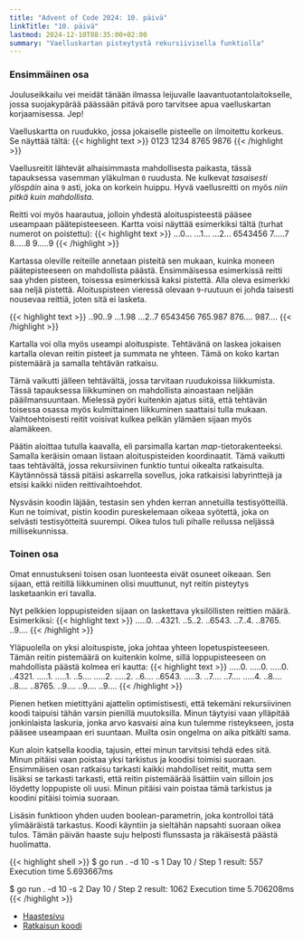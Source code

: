 ```yaml
---
title: "Advent of Code 2024: 10. päivä"
linkTitle: "10. päivä"
lastmod: 2024-12-10T08:35:00+02:00
summary: "Vaelluskartan pisteytystä rekursiivisella funktiolla"
---
```

### Ensimmäinen osa
Jouluseikkailu vei meidät tänään ilmassa leijuvalle laavantuotantolaitokselle, jossa suojakypärää päässään pitävä poro tarvitsee apua vaelluskartan korjaamisessa. Jep!

Vaelluskartta on ruudukko, jossa jokaiselle pisteelle on ilmoitettu korkeus. Se näyttää tältä:
{{< highlight text >}}
0123
1234
8765
9876
{{< /highlight >}}

Vaellusreitit lähtevät alhaisimmasta mahdollisesta paikasta, tässä tapauksessa vasemman yläkulman `0` ruudusta. Ne kulkevat *tasaisesti ylöspäin* aina `9` asti, joka on korkein huippu. Hyvä vaellusreitti on myös *niin pitkä kuin mahdollista*.

Reitti voi myös haarautua, jolloin yhdestä aloituspisteestä pääsee useampaan päätepisteeseen. Kartta voisi näyttää esimerkiksi tältä (turhat numerot on poistettu):
{{< highlight text >}}
...0...
...1...
...2...
6543456
7.....7
8.....8
9.....9
{{< /highlight >}}

Kartassa oleville reiteille annetaan pisteitä sen mukaan, kuinka moneen päätepisteeseen on mahdollista päästä. Ensimmäisessa esimerkissä reitti saa yhden pisteen, toisessa esimerkissä kaksi pistettä. Alla oleva esimerkki saa neljä pistettä. Aloituspisteen vieressä olevaan `9`-ruutuun ei johda taisesti nousevaa reittiä, joten sitä ei lasketa.

{{< highlight text >}}
..90..9
...1.98
...2..7
6543456
765.987
876....
987....
{{< /highlight >}}

Kartalla voi olla myös useampi aloituspiste. Tehtävänä on laskea jokaisen kartalla olevan reitin pisteet ja summata ne yhteen. Tämä on koko kartan pistemäärä ja samalla tehtävän ratkaisu.

Tämä vaikutti jälleen tehtävältä, jossa tarvitaan ruudukoissa liikkumista. Tässä tapauksessa liikkuminen on mahdollista ainoastaan neljään pääilmansuuntaan. Mielessä pyöri kuitenkin ajatus siitä, että tehtävän toisessa osassa myös kulmittainen liikkuminen saattaisi tulla mukaan. Vaihtoehtoisesti reitit voisivat kulkea pelkän ylämäen sijaan myös alamäkeen.

Päätin aloittaa tutulla kaavalla, eli parsimalla kartan *map*-tietorakenteeksi. Samalla keräisin omaan listaan aloituspisteiden koordinaatit. Tämä vaikutti taas tehtävältä, jossa rekursiivinen funktio tuntui oikealta ratkaisulta. Käytännössä tässä pitäisi askarrella sovellus, joka ratkaisisi labyrinttejä ja etsisi kaikki niiden reittivaihtoehdot.

Nysväsin koodin läjään, testasin sen yhden kerran annetuilla testisyötteillä. Kun ne toimivat, pistin koodin pureskelemaan oikeaa syötettä, joka on selvästi testisyötteitä suurempi. Oikea tulos tuli pihalle reilussa neljässä millisekunnissa.

### Toinen osa
Omat ennustukseni toisen osan luonteesta eivät osuneet oikeaan. Sen sijaan, että reitillä liikkuminen olisi muuttunut, nyt reitin pisteytys lasketaankin eri tavalla.

Nyt pelkkien loppupisteiden sijaan on laskettava yksilöllisten reittien määrä. Esimerkiksi:
{{< highlight text >}}
.....0.
..4321.
..5..2.
..6543.
..7..4.
..8765.
..9....
{{< /highlight >}}

Yläpuolella on yksi aloituspiste, joka johtaa yhteen lopetuspisteeseen. Tämän reitin pistemäärä on kuitenkin kolme, sillä loppupisteeseen on mahdollista päästä kolmea eri kautta:
{{< highlight text >}}
.....0.   .....0.   .....0.
..4321.   .....1.   .....1.
..5....   .....2.   .....2.
..6....   ..6543.   .....3.
..7....   ..7....   .....4.
..8....   ..8....   ..8765.
..9....   ..9....   ..9....
{{< /highlight >}}

Pienen hetken mietittyäni ajattelin optimistisesti, että tekemäni rekursiivinen koodi taipuisi tähän varsin pienillä muutoksilla. Minun täytyisi vaan ylläpitää jonkinlaista laskuria, jonka arvo kasvaisi aina kun tulemme risteykseen, josta pääsee useampaan eri suuntaan. Muilta osin ongelma on aika pitkälti sama.

Kun aloin katsella koodia, tajusin, ettei minun tarvitsisi tehdä edes sitä. Minun pitäisi vaan poistaa yksi tarkistus ja koodisi toimisi suoraan. Ensimmäisen osan ratkaisu tarkasti kaikki mahdolliset reitit, mutta sem lisäksi se tarkasti tarkasti, että reitin pistemäärää lisättiin vain silloin jos löydetty loppupiste oli uusi. Minun pitäisi vain poistaa tämä tarkistus ja koodini pitäisi toimia suoraan.

Lisäsin funktioon yhden uuden boolean-parametrin, joka kontrolloi tätä ylimääräistä tarkastus. Koodi käyntiin ja sieltähän napsahti suoraan oikea tulos. Tämän päivän haaste suju helposti flunssasta ja räkäisestä päästä huolimatta.

{{< highlight shell >}}
$ go run . -d 10 -s 1
Day 10 / Step 1 result: 557
Execution time 5.693667ms

$ go run . -d 10 -s 2
Day 10 / Step 2 result: 1062
Execution time 5.706208ms
{{< /highlight >}}

- [Haastesivu](https://adventofcode.com/2024/day/10)
- [Ratkaisun koodi](https://github.com/saaste/advent-of-code-2024/blob/main/pkg/puzzle/10.go)